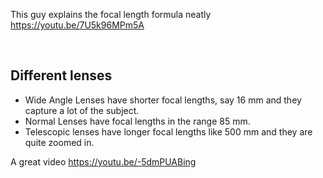 

This guy explains the focal length formula neatly https://youtu.be/7U5k96MPm5A

<br/>

## Different lenses

- Wide Angle Lenses have shorter focal lengths, say 16 mm and they capture a lot of the subject.
- Normal Lenses have focal lengths in the range 85 mm.
- Telescopic lenses have longer focal lengths like 500 mm and they are quite zoomed in.

A great video https://youtu.be/-5dmPUABing